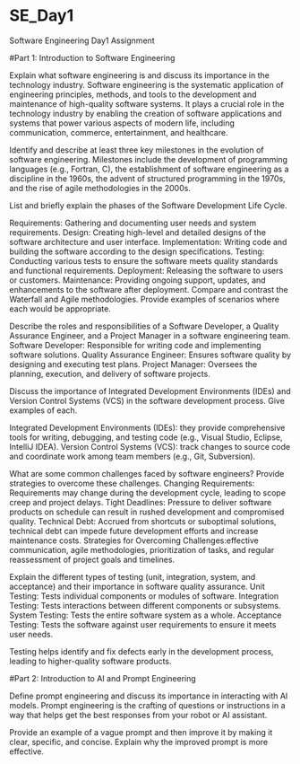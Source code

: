 # SE_Day1
Software Engineering Day1 Assignment

#Part 1: Introduction to Software Engineering

Explain what software engineering is and discuss its importance in the technology industry.
Software engineering is the systematic application of engineering principles, methods, and tools to the development and maintenance of high-quality software systems. It plays a crucial role in the technology industry by enabling the creation of software applications and systems that power various aspects of modern life, including communication, commerce, entertainment, and healthcare.


Identify and describe at least three key milestones in the evolution of software engineering.
Milestones include the development of programming languages (e.g., Fortran, C), the establishment of software engineering as a discipline in the 1960s, the advent of structured programming in the 1970s, and the rise of agile methodologies in the 2000s.


List and briefly explain the phases of the Software Development Life Cycle.

Requirements: Gathering and documenting user needs and system requirements.
Design: Creating high-level and detailed designs of the software architecture and user interface.
Implementation: Writing code and building the software according to the design specifications.
Testing: Conducting various tests to ensure the software meets quality standards and functional requirements.
Deployment: Releasing the software to users or customers.
Maintenance: Providing ongoing support, updates, and enhancements to the software after deployment.
Compare and contrast the Waterfall and Agile methodologies. Provide examples of scenarios where each would be appropriate.


Describe the roles and responsibilities of a Software Developer, a Quality Assurance Engineer, and a Project Manager in a software engineering team.
Software Developer: Responsible for writing code and implementing software solutions.
Quality Assurance Engineer: Ensures software quality by designing and executing test plans.
Project Manager: Oversees the planning, execution, and delivery of software projects.


Discuss the importance of Integrated Development Environments (IDEs) and Version Control Systems (VCS) in the software development process. Give examples of each.

Integrated Development Environments (IDEs): they provide comprehensive tools for writing, debugging, and testing code (e.g., Visual Studio, Eclipse, IntelliJ IDEA).
Version Control Systems (VCS): track changes to source code and coordinate work among team members (e.g., Git, Subversion).

What are some common challenges faced by software engineers? Provide strategies to overcome these challenges.
Changing Requirements: Requirements may change during the development cycle, leading to scope creep and project delays.
Tight Deadlines: Pressure to deliver software products on schedule can result in rushed development and compromised quality.
Technical Debt: Accrued from shortcuts or suboptimal solutions, technical debt can impede future development efforts and increase maintenance costs.
Strategies for Overcoming Challenges:effective communication, agile methodologies, prioritization of tasks, and regular reassessment of project goals and timelines.


Explain the different types of testing (unit, integration, system, and acceptance) and their importance in software quality assurance.
Unit Testing: Tests individual components or modules of software.
Integration Testing: Tests interactions between different components or subsystems.
System Testing: Tests the entire software system as a whole.
Acceptance Testing: Tests the software against user requirements to ensure it meets user needs.

Testing  helps identify and fix defects early in the development process, leading to higher-quality software products.

#Part 2: Introduction to AI and Prompt Engineering


Define prompt engineering and discuss its importance in interacting with AI models.
 Prompt engineering is the crafting of questions or instructions in a way that helps get the best responses from your robot or AI assistant. 

Provide an example of a vague prompt and then improve it by making it clear, specific, and concise. Explain why the improved prompt is more effective.
